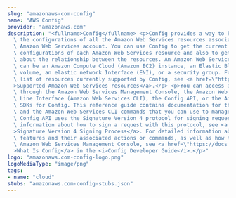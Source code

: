 ```yaml
---
slug: "amazonaws-com-config"
name: "AWS Config"
provider: "amazonaws.com"
description: "<fullname>Config</fullname> <p>Config provides a way to keep track of\
  \ the configurations of all the Amazon Web Services resources associated with your\
  \ Amazon Web Services account. You can use Config to get the current and historical\
  \ configurations of each Amazon Web Services resource and also to get information\
  \ about the relationship between the resources. An Amazon Web Services resource\
  \ can be an Amazon Compute Cloud (Amazon EC2) instance, an Elastic Block Store (EBS)\
  \ volume, an elastic network Interface (ENI), or a security group. For a complete\
  \ list of resources currently supported by Config, see <a href=\"https://docs.aws.amazon.com/config/latest/developerguide/resource-config-reference.html#supported-resources\"\
  >Supported Amazon Web Services resources</a>.</p> <p>You can access and manage Config\
  \ through the Amazon Web Services Management Console, the Amazon Web Services Command\
  \ Line Interface (Amazon Web Services CLI), the Config API, or the Amazon Web Services\
  \ SDKs for Config. This reference guide contains documentation for the Config API\
  \ and the Amazon Web Services CLI commands that you can use to manage Config. The\
  \ Config API uses the Signature Version 4 protocol for signing requests. For more\
  \ information about how to sign a request with this protocol, see <a href=\"https://docs.aws.amazon.com/general/latest/gr/signature-version-4.html\"\
  >Signature Version 4 Signing Process</a>. For detailed information about Config\
  \ features and their associated actions or commands, as well as how to work with\
  \ Amazon Web Services Management Console, see <a href=\"https://docs.aws.amazon.com/config/latest/developerguide/WhatIsConfig.html\"\
  >What Is Config</a> in the <i>Config Developer Guide</i>.</p>"
logo: "amazonaws.com-config-logo.png"
logoMediaType: "image/png"
tags:
- name: "cloud"
stubs: "amazonaws.com-config-stubs.json"
---
```

